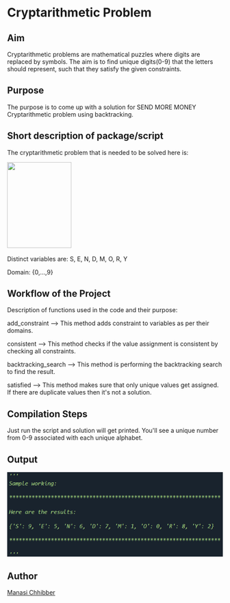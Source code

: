 # Cryptarithmetic Problem

## Aim

Cryptarithmetic problems are mathematical puzzles where digits are replaced by symbols. The aim is to find unique digits(0-9) that the letters should represent, such that they satisfy the given constraints.

## Purpose

The purpose is to come up with a solution for SEND MORE MONEY Cryptarithmetic problem using backtracking.

## Short description of package/script

The cryptarithmetic problem that is needed to be solved here is:

<img width = 150 height = 200 src = "https://www.puzzleprime.com/wp-content/uploads/2018/09/DudeneySendMoreMoney.png">

Distinct variables are: S, E, N, D, M, O, R, Y

Domain: {0,...,9}

## Workflow of the Project

Description of functions used in the code and their purpose:

add_constraint --> This method adds constraint to variables as per their domains.

consistent --> This method checks if the value assignment is consistent by checking all constraints.

backtracking_search --> This method is performing the backtracking search to find the result.

satisfied --> This method makes sure that only unique values get assigned. If there are duplicate values then it's not a solution.

## Compilation Steps

Just run the script and solution will get printed. You'll see a unique number from 0-9 associated with each unique alphabet.

## Output

<img src="../Cryptarithmetic Problem/Images/ss.png">

## Author

[Manasi Chhibber](https://github.com/Manasi2001)
